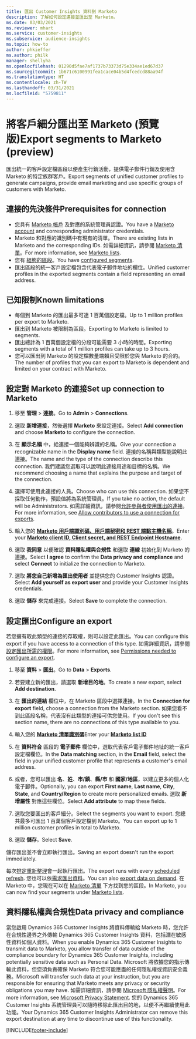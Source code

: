 ```yaml
---
title: 匯出 Customer Insights 資料到 Marketo
description: 了解如何設定連接並匯出至 Marketo。
ms.date: 03/03/2021
ms.reviewer: mhart
ms.service: customer-insights
ms.subservice: audience-insights
ms.topic: how-to
author: phkieffer
ms.author: philk
manager: shellyha
ms.openlocfilehash: 01290d5fae7af1737b73373d75e334ae1ed67d37
ms.sourcegitcommit: 1b671c6100991fea1cace04b5d4fcedcd88aa94f
ms.translationtype: HT
ms.contentlocale: zh-TW
ms.lasthandoff: 03/31/2021
ms.locfileid: "5759811"
---
```

# <a name="export-segments-to-marketo-preview"></a><span data-ttu-id="a7506-103">將客戶細分匯出至 Marketo (預覽版)</span><span class="sxs-lookup"><span data-stu-id="a7506-103">Export segments to Marketo (preview)</span></span>

<span data-ttu-id="a7506-104">匯出統一的客戶設定檔區段以便產生行銷活動，提供電子郵件行銷及使用含 Marketo 的特定族群客戶。</span><span class="sxs-lookup"><span data-stu-id="a7506-104">Export segments of unified customer profiles to generate campaigns, provide email marketing and use specific groups of customers with Marketo.</span></span>

## <a name="prerequisites-for-connection"></a><span data-ttu-id="a7506-105">連接的先決條件</span><span class="sxs-lookup"><span data-stu-id="a7506-105">Prerequisites for connection</span></span>

-   <span data-ttu-id="a7506-106">您具有 [Marketo 帳戶](https://login.marketo.com/) 及對應的系統管理員認證。</span><span class="sxs-lookup"><span data-stu-id="a7506-106">You have a [Marketo account](https://login.marketo.com/) and corresponding administrator credentials.</span></span>
-   <span data-ttu-id="a7506-107">Marketo 和對應的識別碼中有現有的清單。</span><span class="sxs-lookup"><span data-stu-id="a7506-107">There are existing lists in Marketo and the corresponding IDs.</span></span> <span data-ttu-id="a7506-108">如需詳細資訊，請參閱 [ Marketo 清單](https://docs.marketo.com/display/public/DOCS/Understanding+Static+Lists)。</span><span class="sxs-lookup"><span data-stu-id="a7506-108">For more information, see [Marketo lists](https://docs.marketo.com/display/public/DOCS/Understanding+Static+Lists).</span></span>
-   <span data-ttu-id="a7506-109">您有 [組態的區段](segments.md)。</span><span class="sxs-lookup"><span data-stu-id="a7506-109">You have [configured segments](segments.md).</span></span>
-   <span data-ttu-id="a7506-110">匯出區段的統一客戶設定檔包含代表電子郵件地址的欄位。</span><span class="sxs-lookup"><span data-stu-id="a7506-110">Unified customer profiles in the exported segments contain a field representing an email address.</span></span>

## <a name="known-limitations"></a><span data-ttu-id="a7506-111">已知限制</span><span class="sxs-lookup"><span data-stu-id="a7506-111">Known limitations</span></span>

- <span data-ttu-id="a7506-112">每個到 Marketo 的匯出最多可達 1 百萬個設定檔。</span><span class="sxs-lookup"><span data-stu-id="a7506-112">Up to 1 million profiles per export to Marketo.</span></span>
- <span data-ttu-id="a7506-113">匯出到 Marketo 被限制為區段。</span><span class="sxs-lookup"><span data-stu-id="a7506-113">Exporting to Marketo is limited to segments.</span></span>
- <span data-ttu-id="a7506-114">匯出總計為 1 百萬個設定檔的分段可能需要 3 小時的時間。</span><span class="sxs-lookup"><span data-stu-id="a7506-114">Exporting segments with a total of 1 million profiles can take up to 3 hours.</span></span> 
- <span data-ttu-id="a7506-115">您可以匯出到 Marketo 的設定檔數量端賴且受限於您與 Marketo 的合約。</span><span class="sxs-lookup"><span data-stu-id="a7506-115">The number of profiles that you can export to Marketo is dependent and limited on your contract with Marketo.</span></span>

## <a name="set-up-connection-to-marketo"></a><span data-ttu-id="a7506-116">設定對 Marketo 的連接</span><span class="sxs-lookup"><span data-stu-id="a7506-116">Set up connection to Marketo</span></span>

1. <span data-ttu-id="a7506-117">移至 **管理** > **連接**。</span><span class="sxs-lookup"><span data-stu-id="a7506-117">Go to **Admin** > **Connections**.</span></span>

1. <span data-ttu-id="a7506-118">選取 **新增連接**，然後選擇 **Marketo** 來設定連接。</span><span class="sxs-lookup"><span data-stu-id="a7506-118">Select **Add connection** and choose **Marketo** to configure the connection.</span></span>

1. <span data-ttu-id="a7506-119">在 **顯示名稱** 中，給連接一個能夠辨識的名稱。</span><span class="sxs-lookup"><span data-stu-id="a7506-119">Give your connection a recognizable name in the **Display name** field.</span></span> <span data-ttu-id="a7506-120">連接的名稱與類型能說明此連接。</span><span class="sxs-lookup"><span data-stu-id="a7506-120">The name and the type of the connection describe this connection.</span></span> <span data-ttu-id="a7506-121">我們建議您選取可以說明此連接用途和目標的名稱。</span><span class="sxs-lookup"><span data-stu-id="a7506-121">We recommend choosing a name that explains the purpose and target of the connection.</span></span>

1. <span data-ttu-id="a7506-122">選擇可使用此連接的人員。</span><span class="sxs-lookup"><span data-stu-id="a7506-122">Choose who can use this connection.</span></span> <span data-ttu-id="a7506-123">如果您不採取任何動作，預設值將為系統管理員。</span><span class="sxs-lookup"><span data-stu-id="a7506-123">If you take no action, the default will be Administrators.</span></span> <span data-ttu-id="a7506-124">如需詳細資訊，請參閱[允許參與者使用匯出的連接](connections.md#allow-contributors-to-use-a-connection-for-exports)。</span><span class="sxs-lookup"><span data-stu-id="a7506-124">For more information, see [Allow contributors to use a connection for exports](connections.md#allow-contributors-to-use-a-connection-for-exports).</span></span>

1. <span data-ttu-id="a7506-125">輸入您的 **[Marketo 用戶端識別碼、用戶端秘密和 REST 端點主機名稱](https://developers.marketo.com/rest-api/authentication/)**。</span><span class="sxs-lookup"><span data-stu-id="a7506-125">Enter your **[Marketo client ID, Client secret, and REST Endpoint Hostname](https://developers.marketo.com/rest-api/authentication/)**.</span></span>

1. <span data-ttu-id="a7506-126">選取 **我同意** 以便確認 **資料隱私權與合規性** 和選取 **連線** 初始化到 Marketo 的連接。</span><span class="sxs-lookup"><span data-stu-id="a7506-126">Select **I agree** to confirm the **Data privacy and compliance** and select **Connect** to initialize the connection to Marketo.</span></span>

1. <span data-ttu-id="a7506-127">選取 **將您自己新增為匯出使用者** 並提供您的 Customer Insights 認證。</span><span class="sxs-lookup"><span data-stu-id="a7506-127">Select **Add yourself as export user** and provide your Customer Insights credentials.</span></span>

1. <span data-ttu-id="a7506-128">選取 **儲存** 來完成連接。</span><span class="sxs-lookup"><span data-stu-id="a7506-128">Select **Save** to complete the connection.</span></span>

## <a name="configure-an-export"></a><span data-ttu-id="a7506-129">設定匯出</span><span class="sxs-lookup"><span data-stu-id="a7506-129">Configure an export</span></span>

<span data-ttu-id="a7506-130">若您擁有取此類型的連接的存取權，則可以設定此匯出。</span><span class="sxs-lookup"><span data-stu-id="a7506-130">You can configure this export if you have access to a connection of this type.</span></span> <span data-ttu-id="a7506-131">如需詳細資訊，請參閱[設定匯出所需的權限](export-destinations.md#set-up-a-new-export)。</span><span class="sxs-lookup"><span data-stu-id="a7506-131">For more information, see [Permissions needed to configure an export](export-destinations.md#set-up-a-new-export).</span></span>

1. <span data-ttu-id="a7506-132">移至 **資料** > **匯出**。</span><span class="sxs-lookup"><span data-stu-id="a7506-132">Go to **Data** > **Exports**.</span></span>

1. <span data-ttu-id="a7506-133">若要建立新的匯出，請選取 **新增目的地**。</span><span class="sxs-lookup"><span data-stu-id="a7506-133">To create a new export, select **Add destination**.</span></span>

1. <span data-ttu-id="a7506-134">在 **匯出的連結** 欄位中，在 Marketo 區段中選擇連接。</span><span class="sxs-lookup"><span data-stu-id="a7506-134">In the **Connection for export** field, choose a connection from the Marketo section.</span></span> <span data-ttu-id="a7506-135">如果您看不到此區段名稱，代表沒有此類型的連接可供您使用。</span><span class="sxs-lookup"><span data-stu-id="a7506-135">If you don't see this section name, there are no connections of this type available to you.</span></span>

1. <span data-ttu-id="a7506-136">輸入您的 **[Marketo 清單識別碼](https://docs.marketo.com/display/public/DOCS/Understanding+Static+Lists)**</span><span class="sxs-lookup"><span data-stu-id="a7506-136">Enter your **[Marketo list ID](https://docs.marketo.com/display/public/DOCS/Understanding+Static+Lists)**</span></span> 

1. <span data-ttu-id="a7506-137">在 **資料符合** 區段的 **電子郵件** 欄位中，選取代表客戶電子郵件地址的統一客戶設定檔欄位。</span><span class="sxs-lookup"><span data-stu-id="a7506-137">In the **Data matching** section, in the **Email** field, select the field in your unified customer profile that represents a customer's email address.</span></span> 

1. <span data-ttu-id="a7506-138">或者，您可以匯出 **名**、**姓**、**市/鎮**、**縣/市** 和 **國家/地區**，以建立更多的個人化電子郵件。</span><span class="sxs-lookup"><span data-stu-id="a7506-138">Optionally, you can export **First name**, **Last name**, **City**, **State**, and **Country/Region**  to create more personalized emails.</span></span> <span data-ttu-id="a7506-139">選取 **新增屬性** 對應這些欄位。</span><span class="sxs-lookup"><span data-stu-id="a7506-139">Select **Add attribute** to map these fields.</span></span>

1. <span data-ttu-id="a7506-140">選取您要匯出的客戶細分。</span><span class="sxs-lookup"><span data-stu-id="a7506-140">Select the segments you want to export.</span></span> <span data-ttu-id="a7506-141">您總共最多可匯出 1 百萬個客戶設定檔到 Marketo。</span><span class="sxs-lookup"><span data-stu-id="a7506-141">You can export up to 1 million customer profiles in total to Marketo.</span></span>

1. <span data-ttu-id="a7506-142">選取 **儲存**。</span><span class="sxs-lookup"><span data-stu-id="a7506-142">Select **Save**.</span></span>

<span data-ttu-id="a7506-143">儲存匯出並不會立即執行匯出。</span><span class="sxs-lookup"><span data-stu-id="a7506-143">Saving an export doesn't run the export immediately.</span></span>

<span data-ttu-id="a7506-144">每次[排定重新整理](system.md#schedule-tab)會一起執行匯出。</span><span class="sxs-lookup"><span data-stu-id="a7506-144">The export runs with every [scheduled refresh](system.md#schedule-tab).</span></span> <span data-ttu-id="a7506-145">您也可以依[需求匯出資料](export-destinations.md#run-exports-on-demand)。</span><span class="sxs-lookup"><span data-stu-id="a7506-145">You can also [export data on demand](export-destinations.md#run-exports-on-demand).</span></span> <span data-ttu-id="a7506-146">在 Marketo 中，您現在可以在 [Marketo 清單](ttps://docs.marketo.com/display/public/DOCS/Understanding+Static+Lists) 下方找到您的區段。</span><span class="sxs-lookup"><span data-stu-id="a7506-146">In Marketo, you can now find your segments under [Marketo lists](ttps://docs.marketo.com/display/public/DOCS/Understanding+Static+Lists).</span></span>


## <a name="data-privacy-and-compliance"></a><span data-ttu-id="a7506-147">資料隱私權與合規性</span><span class="sxs-lookup"><span data-stu-id="a7506-147">Data privacy and compliance</span></span>

<span data-ttu-id="a7506-148">當您啟用 Dynamics 365 Customer Insights 將資料傳輸給 Marketo 時，您允許在合規性邊界之外傳輸 Dynamics 365 Customer Insights 資料，包括潛在敏感性資料如個人資料。</span><span class="sxs-lookup"><span data-stu-id="a7506-148">When you enable Dynamics 365 Customer Insights to transmit data to Marketo, you allow transfer of data outside of the compliance boundary for Dynamics 365 Customer Insights, including potentially sensitive data such as Personal Data.</span></span> <span data-ttu-id="a7506-149">Microsoft 將依據您的指示傳輸此資料，但您須負責確保 Marketo 符合您可能應盡的任何隱私權或資訊安全義務。</span><span class="sxs-lookup"><span data-stu-id="a7506-149">Microsoft will transfer such data at your instruction, but you are responsible for ensuring that Marketo meets any privacy or security obligations you may have.</span></span> <span data-ttu-id="a7506-150">如需詳細資訊，請參閱 [Microsoft 隱私權聲明](https://go.microsoft.com/fwlink/?linkid=396732)。</span><span class="sxs-lookup"><span data-stu-id="a7506-150">For more information, see [Microsoft Privacy Statement](https://go.microsoft.com/fwlink/?linkid=396732).</span></span>
<span data-ttu-id="a7506-151">您的 Dynamics 365 Customer Insights 系統管理員可以隨時移除此匯出目的地，以便不再繼續使用此功能。</span><span class="sxs-lookup"><span data-stu-id="a7506-151">Your Dynamics 365 Customer Insights Administrator can remove this export destination at any time to discontinue use of this functionality.</span></span>


[!INCLUDE[footer-include](../includes/footer-banner.md)]